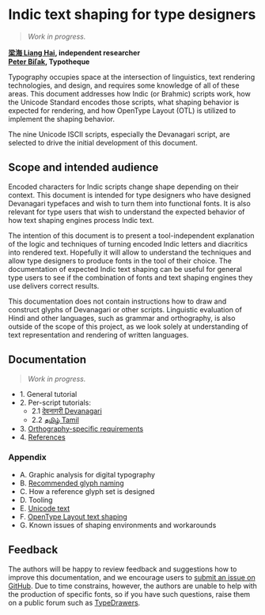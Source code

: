 # Indic text shaping for type designers

> _Work in progress._

**[梁海 Liang Hai](https://twitter.com/lianghai), independent researcher**\
**[Peter Biľak](https://www.typotheque.com/authors/peter_bilak), Typotheque**

Typography occupies space at the intersection of linguistics, text rendering technologies, and design, and requires some knowledge of all of these areas. This document addresses how Indic (or Brahmic) scripts work, how the Unicode Standard encodes those scripts, what shaping behavior is expected for rendering, and how OpenType Layout (OTL) is utilized to implement the shaping behavior.

The nine Unicode ISCII scripts, especially the Devanagari script, are selected to drive the initial development of this document.

## Scope and intended audience

Encoded characters for Indic scripts change shape depending on their context. This document is intended for type designers who have designed Devanagari typefaces and wish to turn them into functional fonts. It is also relevant for type users that wish to understand the expected behavior of how text shaping engines process Indic text.

The intention of this document is to present a tool-independent explanation of the logic and techniques of turning encoded Indic letters and diacritics into rendered text. Hopefully it will allow to understand the techniques and allow type designers to produce fonts in the tool of their choice. The documentation of expected Indic text shaping can be useful for general type users to see if the combination of fonts and text shaping engines they use delivers correct results.

This documentation does not contain instructions how to draw and construct glyphs of Devanagari or other scripts. Linguistic evaluation of Hindi and other languages, such as grammar and orthography, is also outside of the scope of this project, as we look solely at understanding of text representation and rendering of written languages.

## Documentation

> _Work in progress._

- 1\. General tutorial
- 2\. Per-script tutorials:
    - 2.1 [देवनागरी Devanagari](docs/tutorial-deva.md)
    - 2.2 [தமிழ் Tamil](docs/tutorial-taml.md)
- 3\. [Orthography-specific requirements](docs/orthographies.md)
- 4\. [References](docs/references.md)

### Appendix

- A. Graphic analysis for digital typography
- B. [Recommended glyph naming](docs/glyph-naming.md)
- C. How a reference glyph set is designed
- D. Tooling
- E. [Unicode text](docs/unicode.md)
- F. [OpenType Layout text shaping](docs/otl.md)
- G. Known issues of shaping environments and workarounds

## Feedback

The authors will be happy to review feedback and suggestions how to improve this documentation, and we encourage users to [submit an issue on GitHub](https://github.com/typotheque/text-shaping/issues). Due to time constrains, however, the authors are unable to help with the production of specific fonts, so if you have such questions, raise them on a public forum such as [TypeDrawers](https://typedrawers.com).
